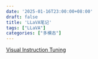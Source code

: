 ```yaml
---
date: '2025-01-16T23:00:00+08:00'
draft: false
title: 'LLaVA笔记'
tags: ["LLaVA"]
categories: ["多模态"]
---
```


[Visual Instruction Tuning](https://xves6ft58q.feishu.cn/docx/HpYhdRNV8ozSoRxOzzBcqqZcnjh?from=from_copylink)
